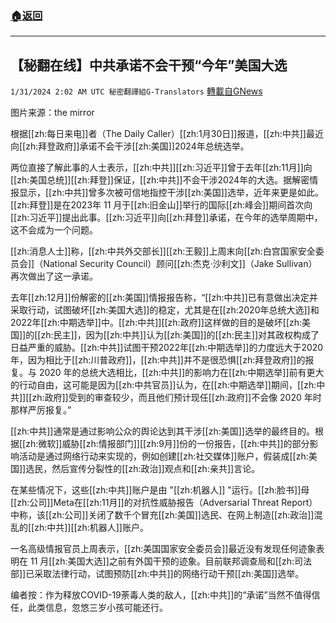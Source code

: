 ###  [:house:返回](README.md)
---


## 【秘翻在线】中共承诺不会干预“今年”美国大选
`1/31/2024 2:02 AM UTC 秘密翻譯組G-Translators` [轉載自GNews](https://gnews.org/articles/2268111)

图片来源：the mirror

根据[[zh:每日来电]]者（The Daily Caller）[[zh:1月30日]]报道，[[zh:中共]]最近向[[zh:拜登政府]]承诺不会干涉[[zh:美国]]2024年总统选举。

两位直接了解此事的人士表示，[[zh:中共]][[zh:习近平]]曾于去年[[zh:11月]]向[[zh:美国总统]][[zh:拜登]]保证，[[zh:中共]]不会干涉2024年的大选。据解密情报显示，[[zh:中共]]曾多次被可信地指控干涉[[zh:美国]]选举，近年来更是如此。[[zh:拜登]]是在2023年 11 月于[[zh:旧金山]]举行的国际[[zh:峰会]]期间首次向[[zh:习近平]]提出此事。[[zh:习近平]]向[[zh:拜登]]承诺，在今年的选举周期中，这不会成为一个问题。

[[zh:消息人士]]称，[[zh:中共外交部长]][[zh:王毅]]上周末向[[zh:白宫国家安全委员会]]（National Security Council）顾问[[zh:杰克·沙利文]]（Jake Sullivan）再次做出了这一承诺。

去年[[zh:12月]]份解密的[[zh:美国]]情报报告称，“[[zh:中共]]已有意做出决定并采取行动，试图破坏[[zh:美国大选]]的稳定，尤其是在[[zh:2020年总统大选]]和2022年[[zh:中期选举]]中。[[zh:中共]][[zh:政府]]这样做的目的是破坏[[zh:美国]]的[[zh:民主]]，因为[[zh:中共]]认为[[zh:美国]]的[[zh:民主]]对其政权构成了日益严重的威胁。[[zh:中共]]试图干预2022年[[zh:中期选举]]的力度远大于2020年，因为相比于[[zh:川普政府]]，[[zh:中共]]并不是很恐惧[[zh:拜登政府]]的报复。与 2020 年的总统大选相比，[[zh:中共]]的影响力在[[zh:中期选举]]前有更大的行动自由，这可能是因为[[zh:中共官员]]认为，在[[zh:中期选举]]期间，[[zh:中共]][[zh:政府]]受到的审查较少，而且他们预计现任[[zh:政府]]不会像 2020 年时那样严厉报复。”

[[zh:中共]]通常是通过影响公众的舆论达到其干涉[[zh:美国]]选举的最终目的。根据[[zh:微软]]威胁[[zh:情报部门]][[zh:9月]]份的一份报告，[[zh:中共]]的部分影响活动是通过网络行动来实现的，例如创建[[zh:社交媒体]]账户，假装成[[zh:美国]]选民，然后宣传分裂性的[[zh:政治]]观点和[[zh:亲共]]言论。

在某些情况下，这些[[zh:中共]]账户是由 "[[zh:机器人]] "运行。[[zh:脸书]]母[[zh:公司]]Meta在[[zh:11月]]的对抗性威胁报告（Adversarial Threat Report）中称，该[[zh:公司]]关闭了数千个冒充[[zh:美国]]选民、在网上制造[[zh:政治]]混乱的[[zh:中共]][[zh:机器人]]账户。

一名高级情报官员上周表示，[[zh:美国国家安全委员会]]最近没有发现任何迹象表明在 11 月[[zh:美国大选]]之前有外国干预的迹象。目前联邦调查局和[[zh:司法部]]已采取法律行动，试图预防[[zh:中共]]的网络行动干预[[zh:美国]]选举。

编者按：作为释放COVID-19荼毒人类的敌人，[[zh:中共]]的“承诺”当然不值得信任，此类信息，忽悠三岁小孩可能还行。
